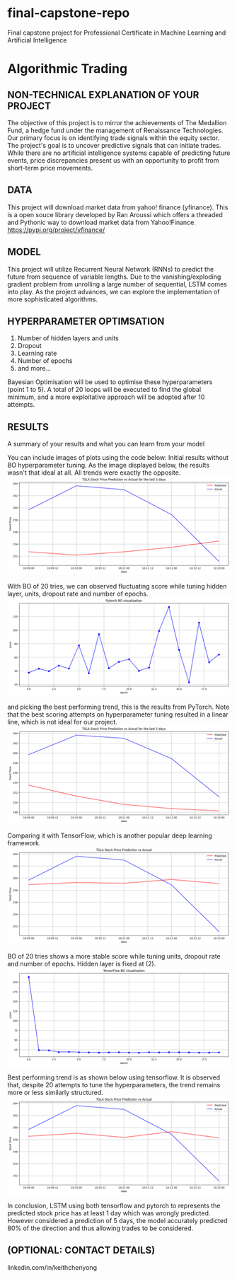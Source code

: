 # final-capstone-repo
Final capstone project for Professional Certificate in Machine Learning and Artificial Intelligence


# Algorithmic Trading


## NON-TECHNICAL EXPLANATION OF YOUR PROJECT
The objective of this project is to mirror the achievements of The Medallion Fund, a hedge fund under the management of Renaissance Technologies. Our primary focus is on identifying trade signals within the equity sector. The project's goal is to uncover predictive signals that can initiate trades. While there are no artificial intelligence systems capable of predicting future events, price discrepancies present us with an opportunity to profit from short-term price movements.


## DATA
This project will download market data from yahoo! finance (yfinance). This is a open souce library developed by Ran Aroussi which offers a threaded and Pythonic way to download market data from Yahoo!Finance. 
https://pypi.org/project/yfinance/


## MODEL 
This project will utilize Recurrent Neural Network (RNNs) to predict the future from sequence of variable lengths. Due to the vanishing/exploding gradient problem from unrolling a large number of sequential, LSTM comes into play. As the project advances, we can explore the implementation of more sophisticated algorithms. 


## HYPERPARAMETER OPTIMSATION
1.	Number of hidden layers and units
2.	Dropout
3.	Learning rate
4.	Number of epochs
5.	and more...

Bayesian Optimisation will be used to optimise these hyperparameters (point 1 to 5). A total of 20 loops will be executed to find the global minimum, and a more exploitative approach will be adopted after 10 attempts.


## RESULTS
A summary of your results and what you can learn from your model 

You can include images of plots using the code below:
Initial results without BO hyperparameter tuning. As the image displayed below, the results wasn't that ideal at all. All trends were exactly the opposite. 
![initial pytorch](./images/90days_initial_pytorch.png)

With BO of 20 tries, we can observed fluctuating score while tuning hidden layer, units, dropout rate and number of epochs. 
![all score pytorch](./images/90days_score_pytorch.png)

and picking the best performing trend, this is the results from PyTorch. Note that the best scoring attempts on hyperparameter tuning resulted in a linear line, which is not ideal for our project.
![Best trending pytorch](./images/90days_best_trend_pytorch.png)

Comparing it with TensorFlow, which is another popular deep learning framework. 
![initial tensorflow](./images/90days_initial_tensorflow.png)

BO of 20 tries shows a more stable score while tuning units, dropout rate and number of epochs. Hidden layer is fixed at (2).
![all score pytorch](./images/90days_score_tensorflow.png)

Best performing trend is as shown below using tensorflow. It is observed that, despite 20 attempts to tune the hyperparameters, the trend remains more or less similarly structured.
![Best trending tensorflow](./images/90days_best_trend_tensorflow.png)

In conclusion, LSTM using both tensorflow and pytorch to represents the predicted stock price has at least 1 day which was wrongly predicted. However considered a prediction of 5 days, the model accurately predicted 80% of the direction and thus allowing trades to be considered.

## (OPTIONAL: CONTACT DETAILS)
linkedin.com/in/keithchenyong
